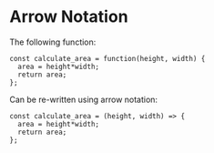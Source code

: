 # Arrow Notation

The following function:
```
const calculate_area = function(height, width) {
  area = height*width;
  return area;
};
```
Can be re-written using arrow notation:
```
const calculate_area = (height, width) => {
  area = height*width;
  return area;
};
```
